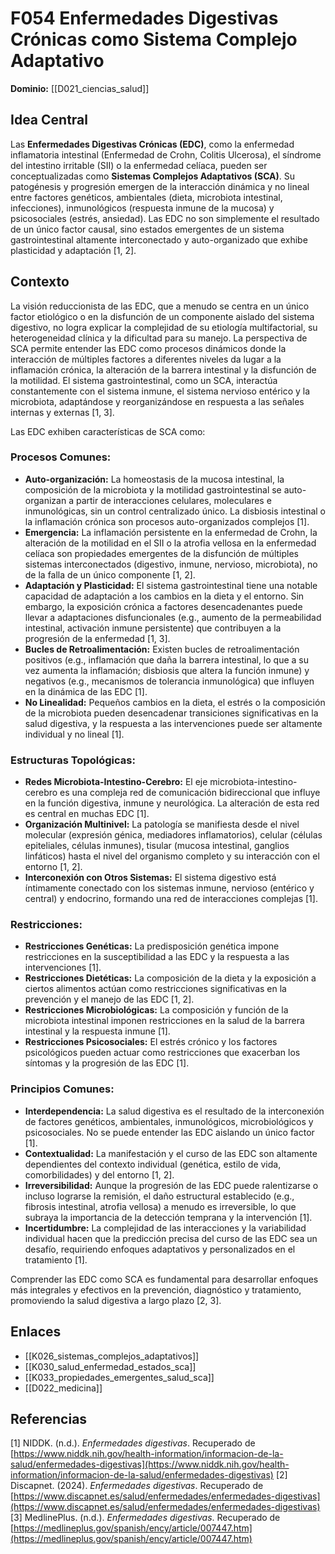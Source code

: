 # F054 Enfermedades Digestivas Crónicas como Sistema Complejo Adaptativo

**Dominio:** [[D021_ciencias_salud]]

## Idea Central

Las **Enfermedades Digestivas Crónicas (EDC)**, como la enfermedad inflamatoria intestinal (Enfermedad de Crohn, Colitis Ulcerosa), el síndrome del intestino irritable (SII) o la enfermedad celíaca, pueden ser conceptualizadas como **Sistemas Complejos Adaptativos (SCA)**. Su patogénesis y progresión emergen de la interacción dinámica y no lineal entre factores genéticos, ambientales (dieta, microbiota intestinal, infecciones), inmunológicos (respuesta inmune de la mucosa) y psicosociales (estrés, ansiedad). Las EDC no son simplemente el resultado de un único factor causal, sino estados emergentes de un sistema gastrointestinal altamente interconectado y auto-organizado que exhibe plasticidad y adaptación [1, 2].

## Contexto

La visión reduccionista de las EDC, que a menudo se centra en un único factor etiológico o en la disfunción de un componente aislado del sistema digestivo, no logra explicar la complejidad de su etiología multifactorial, su heterogeneidad clínica y la dificultad para su manejo. La perspectiva de SCA permite entender las EDC como procesos dinámicos donde la interacción de múltiples factores a diferentes niveles da lugar a la inflamación crónica, la alteración de la barrera intestinal y la disfunción de la motilidad. El sistema gastrointestinal, como un SCA, interactúa constantemente con el sistema inmune, el sistema nervioso entérico y la microbiota, adaptándose y reorganizándose en respuesta a las señales internas y externas [1, 3].

Las EDC exhiben características de SCA como:

### Procesos Comunes:

*   **Auto-organización:** La homeostasis de la mucosa intestinal, la composición de la microbiota y la motilidad gastrointestinal se auto-organizan a partir de interacciones celulares, moleculares e inmunológicas, sin un control centralizado único. La disbiosis intestinal o la inflamación crónica son procesos auto-organizados complejos [1].
*   **Emergencia:** La inflamación persistente en la enfermedad de Crohn, la alteración de la motilidad en el SII o la atrofia vellosa en la enfermedad celíaca son propiedades emergentes de la disfunción de múltiples sistemas interconectados (digestivo, inmune, nervioso, microbiota), no de la falla de un único componente [1, 2].
*   **Adaptación y Plasticidad:** El sistema gastrointestinal tiene una notable capacidad de adaptación a los cambios en la dieta y el entorno. Sin embargo, la exposición crónica a factores desencadenantes puede llevar a adaptaciones disfuncionales (e.g., aumento de la permeabilidad intestinal, activación inmune persistente) que contribuyen a la progresión de la enfermedad [1, 3].
*   **Bucles de Retroalimentación:** Existen bucles de retroalimentación positivos (e.g., inflamación que daña la barrera intestinal, lo que a su vez aumenta la inflamación; disbiosis que altera la función inmune) y negativos (e.g., mecanismos de tolerancia inmunológica) que influyen en la dinámica de las EDC [1].
*   **No Linealidad:** Pequeños cambios en la dieta, el estrés o la composición de la microbiota pueden desencadenar transiciones significativas en la salud digestiva, y la respuesta a las intervenciones puede ser altamente individual y no lineal [1].

### Estructuras Topológicas:

*   **Redes Microbiota-Intestino-Cerebro:** El eje microbiota-intestino-cerebro es una compleja red de comunicación bidireccional que influye en la función digestiva, inmune y neurológica. La alteración de esta red es central en muchas EDC [1].
*   **Organización Multinivel:** La patología se manifiesta desde el nivel molecular (expresión génica, mediadores inflamatorios), celular (células epiteliales, células inmunes), tisular (mucosa intestinal, ganglios linfáticos) hasta el nivel del organismo completo y su interacción con el entorno [1, 2].
*   **Interconexión con Otros Sistemas:** El sistema digestivo está íntimamente conectado con los sistemas inmune, nervioso (entérico y central) y endocrino, formando una red de interacciones complejas [1].

### Restricciones:

*   **Restricciones Genéticas:** La predisposición genética impone restricciones en la susceptibilidad a las EDC y la respuesta a las intervenciones [1].
*   **Restricciones Dietéticas:** La composición de la dieta y la exposición a ciertos alimentos actúan como restricciones significativas en la prevención y el manejo de las EDC [1, 2].
*   **Restricciones Microbiológicas:** La composición y función de la microbiota intestinal imponen restricciones en la salud de la barrera intestinal y la respuesta inmune [1].
*   **Restricciones Psicosociales:** El estrés crónico y los factores psicológicos pueden actuar como restricciones que exacerban los síntomas y la progresión de las EDC [1].

### Principios Comunes:

*   **Interdependencia:** La salud digestiva es el resultado de la interconexión de factores genéticos, ambientales, inmunológicos, microbiológicos y psicosociales. No se puede entender las EDC aislando un único factor [1].
*   **Contextualidad:** La manifestación y el curso de las EDC son altamente dependientes del contexto individual (genética, estilo de vida, comorbilidades) y del entorno [1, 2].
*   **Irreversibilidad:** Aunque la progresión de las EDC puede ralentizarse o incluso lograrse la remisión, el daño estructural establecido (e.g., fibrosis intestinal, atrofia vellosa) a menudo es irreversible, lo que subraya la importancia de la detección temprana y la intervención [1].
*   **Incertidumbre:** La complejidad de las interacciones y la variabilidad individual hacen que la predicción precisa del curso de las EDC sea un desafío, requiriendo enfoques adaptativos y personalizados en el tratamiento [1].

Comprender las EDC como SCA es fundamental para desarrollar enfoques más integrales y efectivos en la prevención, diagnóstico y tratamiento, promoviendo la salud digestiva a largo plazo [2, 3].

## Enlaces

*   [[K026_sistemas_complejos_adaptativos]]
*   [[K030_salud_enfermedad_estados_sca]]
*   [[K033_propiedades_emergentes_salud_sca]]
*   [[D022_medicina]]

## Referencias

[1] NIDDK. (n.d.). *Enfermedades digestivas*. Recuperado de [https://www.niddk.nih.gov/health-information/informacion-de-la-salud/enfermedades-digestivas](https://www.niddk.nih.gov/health-information/informacion-de-la-salud/enfermedades-digestivas)
[2] Discapnet. (2024). *Enfermedades digestivas*. Recuperado de [https://www.discapnet.es/salud/enfermedades/enfermedades-digestivas](https://www.discapnet.es/salud/enfermedades/enfermedades-digestivas)
[3] MedlinePlus. (n.d.). *Enfermedades digestivas*. Recuperado de [https://medlineplus.gov/spanish/ency/article/007447.htm](https://medlineplus.gov/spanish/ency/article/007447.htm)


